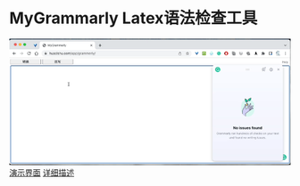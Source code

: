 # MyGrammarly Latex语法检查工具

![](./data/demo.gif)
[演示界面](https://huacishu.com/app/grammarly/)
[详细描述](https://huacishu.com/2022/08/27/my_grammarly/)




